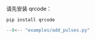 请先安装 qrcode：
```shell
pip install qrcode
```

``` py title="examples/server_with_local_client.py"
--8<-- "examples/add_pulses.py"
```